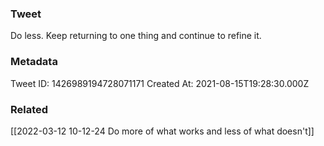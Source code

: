 ### Tweet
Do less. Keep returning to one thing and continue to refine it.

### Metadata
Tweet ID: 1426989194728071171
Created At: 2021-08-15T19:28:30.000Z

### Related
[[2022-03-12 10-12-24 Do more of what works and less of what doesn't]]

